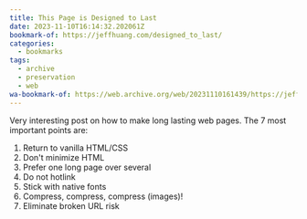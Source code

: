 ```yaml
---
title: This Page is Designed to Last
date: 2023-11-10T16:14:32.202061Z
bookmark-of: https://jeffhuang.com/designed_to_last/
categories:
  - bookmarks
tags:
  - archive
  - preservation
  - web
wa-bookmark-of: https://web.archive.org/web/20231110161439/https://jeffhuang.com/designed_to_last/
---
```


Very interesting post on how to make long lasting web pages. The 7 most important points are:

1. Return to vanilla HTML/CSS
2. Don't minimize HTML
3. Prefer one long page over several
4. Do not hotlink
5. Stick with native fonts
6. Compress, compress, compress (images)!
7. Eliminate broken URL risk
